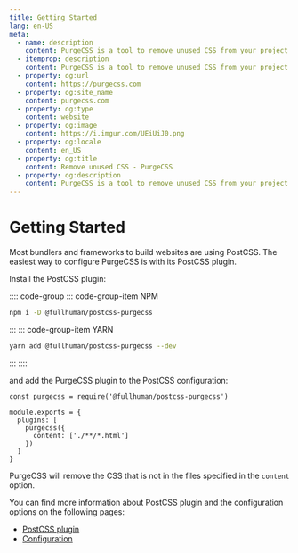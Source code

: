```yaml
---
title: Getting Started
lang: en-US
meta:
  - name: description
    content: PurgeCSS is a tool to remove unused CSS from your project. It can be used as part of your development workflow. PurgeCSS comes with a JavaScript API, a CLI, and plugins for popular build tools.
  - itemprop: description
    content: PurgeCSS is a tool to remove unused CSS from your project. It can be used as part of your development workflow. PurgeCSS comes with a JavaScript API, a CLI, and plugins for popular build tools.
  - property: og:url
    content: https://purgecss.com
  - property: og:site_name
    content: purgecss.com
  - property: og:type
    content: website
  - property: og:image
    content: https://i.imgur.com/UEiUiJ0.png
  - property: og:locale
    content: en_US
  - property: og:title
    content: Remove unused CSS - PurgeCSS
  - property: og:description
    content: PurgeCSS is a tool to remove unused CSS from your project. It can be used as part of your development workflow. PurgeCSS comes with a JavaScript API, a CLI, and plugins for popular build tools.
---
```


# Getting Started

Most bundlers and frameworks to build websites are using PostCSS. The easiest way to configure PurgeCSS is with its PostCSS plugin.

Install the PostCSS plugin:

:::: code-group
::: code-group-item NPM
```sh
npm i -D @fullhuman/postcss-purgecss
```
:::
::: code-group-item YARN
```sh
yarn add @fullhuman/postcss-purgecss --dev
```
:::
::::

and add the PurgeCSS plugin to the PostCSS configuration:

```js{1,5-7}
const purgecss = require('@fullhuman/postcss-purgecss')

module.exports = {
  plugins: [
    purgecss({
      content: ['./**/*.html']
    })
  ]
}
```

PurgeCSS will remove the CSS that is not in the files specified in the `content` option.

You can find more information about PostCSS plugin and the configuration options on the following pages:
- [PostCSS plugin](/plugins/postcss)
- [Configuration](/configuration)
